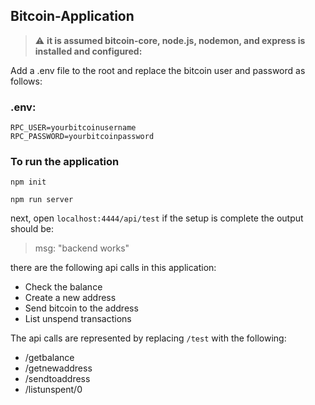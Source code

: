 ## Bitcoin-Application 

> :warning: **it is assumed bitcoin-core, node.js, nodemon, and express is installed and configured:** 

Add a .env file to the root and replace the bitcoin user and password as follows:

### .env:
```
RPC_USER=yourbitcoinusername
RPC_PASSWORD=yourbitcoinpassword
```

### To run the application
```
npm init

npm run server
```

next, open `localhost:4444/api/test`
if the setup is complete the output should be:
> msg: "backend works"

there are the following api calls in this application:
* Check the balance
* Create a new address
* Send bitcoin to the address
* List unspend transactions

The api calls are represented by replacing `/test` with the following:
* /getbalance
* /getnewaddress
* /sendtoaddress
* /listunspent/0


